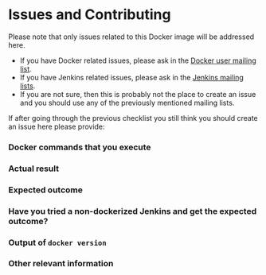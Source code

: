 # Issues and Contributing

Please note that only issues related to this Docker image will be addressed here.

* If you have Docker related issues, please ask in the [Docker user mailing list](https://groups.google.com/forum/#!forum/docker-user).
* If you have Jenkins related issues, please ask in the [Jenkins mailing lists](https://jenkins-ci.org/content/mailing-lists).
* If you are not sure, then this is probably not the place to create an issue and you should use any of the previously mentioned mailing lists.

If after going through the previous checklist you still think you should create an issue here please provide:


### Docker commands that you execute

### Actual result

### Expected outcome

### Have you tried a non-dockerized Jenkins and get the expected outcome?

### Output of `docker version`

### Other relevant information

